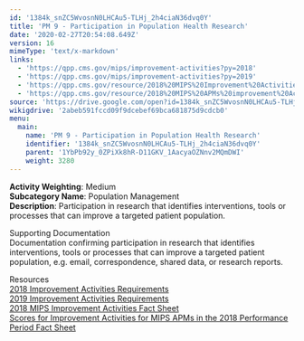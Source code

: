 ```yaml
---
id: '1384k_snZC5WvosnN0LHCAu5-TLHj_2h4ciaN36dvq0Y'
title: 'PM 9 - Participation in Population Health Research'
date: '2020-02-27T20:54:08.649Z'
version: 16
mimeType: 'text/x-markdown'
links:
  - 'https://qpp.cms.gov/mips/improvement-activities?py=2018'
  - 'https://qpp.cms.gov/mips/improvement-activities?py=2019'
  - 'https://qpp.cms.gov/resource/2018%20MIPS%20Improvement%20Activities%20Fact%20Sheet'
  - 'https://qpp.cms.gov/resource/2018%20MIPS%20APMs%20improvement%20Activities%20scores%20fact%20sheet'
source: 'https://drive.google.com/open?id=1384k_snZC5WvosnN0LHCAu5-TLHj_2h4ciaN36dvq0Y'
wikigdrive: '2abeb591fccd09f9dcebef69bca681875d9cdcb0'
menu:
  main:
    name: 'PM 9 - Participation in Population Health Research'
    identifier: '1384k_snZC5WvosnN0LHCAu5-TLHj_2h4ciaN36dvq0Y'
    parent: '1YbPb92y_0ZPiXk8hR-D11GKV_1AacyaOZNnv2MQmDWI'
    weight: 3280
---
```





**Activity Weighting**: Medium  
**Subcategory Name**: Population Management  
**Description**: Participation in research that identifies interventions, tools or processes that can improve a targeted patient population.




Supporting Documentation  
Documentation confirming participation in research that identifies interventions, tools or processes that can improve a targeted patient population, e.g. email, correspondence, shared data, or research reports.




Resources  
[2018 Improvement Activities Requirements](https://qpp.cms.gov/mips/improvement-activities?py=2018)  
[2019 Improvement Activities Requirements](https://qpp.cms.gov/mips/improvement-activities?py=2019)  
[2018 MIPS Improvement Activities Fact Sheet](https://qpp.cms.gov/resource/2018%20MIPS%20Improvement%20Activities%20Fact%20Sheet)  
[Scores for Improvement Activities for MIPS APMs in the 2018 Performance Period Fact Sheet](https://qpp.cms.gov/resource/2018%20MIPS%20APMs%20improvement%20Activities%20scores%20fact%20sheet)

